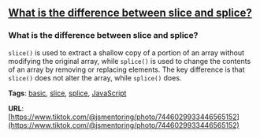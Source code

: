 ## [What is the difference between slice and splice?](#what-is-the-difference-between-slice-and-splice)

### What is the difference between slice and splice?

`slice()` is used to extract a shallow copy of a portion of an array without modifying the original array, while `splice()` is used to change the contents of an array by removing or replacing elements. The key difference is that `slice()` does not alter the array, while `splice()` does.

**Tags**: [basic](./level/basic), [slice](./theme/slice), [splice](./theme/splice), [JavaScript](./theme/javascript)

**URL**: [https://www.tiktok.com/@jsmentoring/photo/7446029933446565152](https://www.tiktok.com/@jsmentoring/photo/7446029933446565152)
